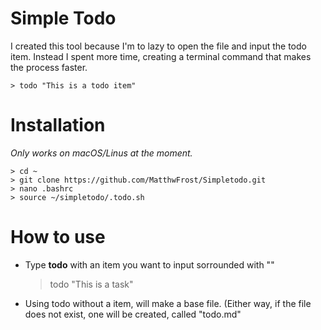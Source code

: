 # Simple Todo

I created this tool because I'm to lazy to open the file and
input the todo item. Instead I spent more time, creating a terminal 
command that makes the process faster.

    > todo "This is a todo item"

# Installation

*Only works on macOS/Linus at the moment.*

    > cd ~
    > git clone https://github.com/MatthwFrost/Simpletodo.git
    > nano .bashrc
    > source ~/simpletodo/.todo.sh



# How to use

- Type **todo** with an item you want to input sorrounded with ""
    > todo "This is a task"

- Using todo without a item, will make a base file. (Either way, if the file does not exist, one will be created, called "todo.md"


